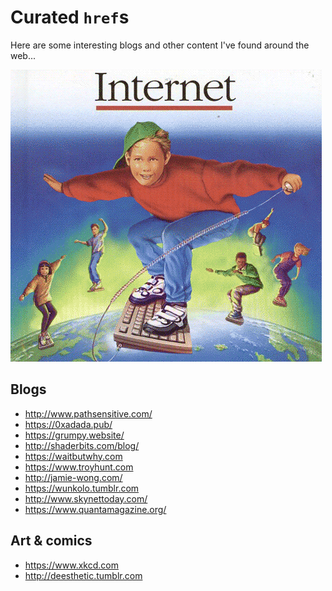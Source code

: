 # Curated `href`s
Here are some interesting blogs and other content I've found around the web...

<img alt="Surfing the web" src="surf.gif"/>

## Blogs
* http://www.pathsensitive.com/
* https://0xadada.pub/
* https://grumpy.website/
* http://shaderbits.com/blog/
* https://waitbutwhy.com
* https://www.troyhunt.com
* http://jamie-wong.com/
* https://wunkolo.tumblr.com
* http://www.skynettoday.com/
* https://www.quantamagazine.org/

## Art & comics
* https://www.xkcd.com
* http://deesthetic.tumblr.com

